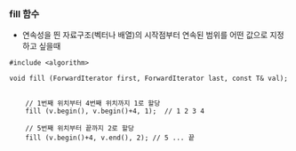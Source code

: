 ### fill 함수

- 연속성을 띈 자료구조(벡터나 배열)의 시작점부터 연속된 범위를 어떤 값으로 지정 하고 싶을때

```
#include <algorithm>

void fill (ForwardIterator first, ForwardIterator last, const T& val);


	// 1번째 위치부터 4번째 위치까지 1로 할당
	fill (v.begin(), v.begin()+4, 1);  // 1 2 3 4 

	// 5번째 위치부터 끝까지 2로 할당
	fill (v.begin()+4, v.end(), 2); // 5 ... 끝
```

